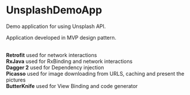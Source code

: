 # UnsplashDemoApp

Demo application for using Unsplash API.

Application developed in MVP design pattern.

<br />**Retrofit**    used for network interactions
<br />**RxJava**      used for RxBinding and network interactions
<br />**Dagger 2**    used for Dependency injection
<br />**Picasso**     used for image downloading from URLS, caching and present the pictures
<br />**ButterKnife** used for View Binding and code generator 

